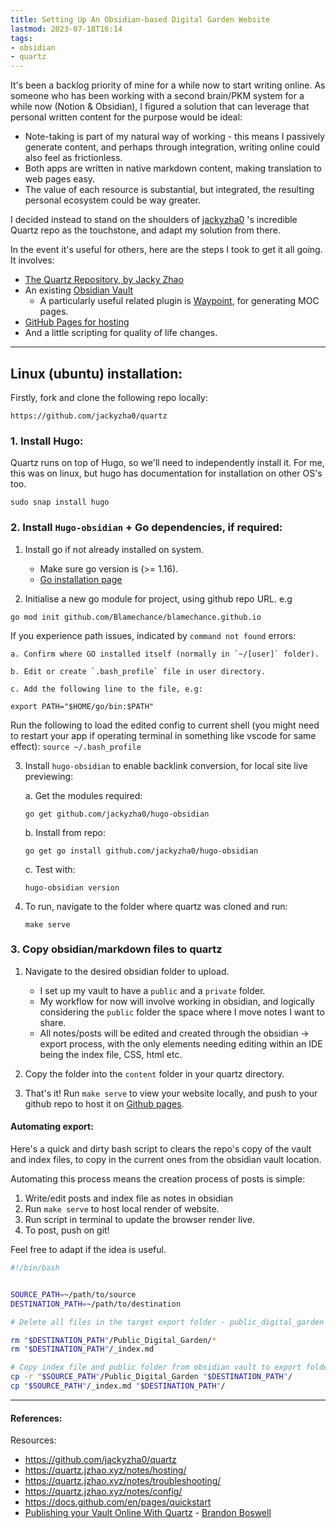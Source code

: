 ```yaml
---
title: Setting Up An Obsidian-based Digital Garden Website
lastmod: 2023-07-18T16:14
tags:
- obsidian
- quartz
---
```


It's been a backlog priority of mine for a while now to start writing online. 
As someone who has been working with a second brain/PKM system for a while now (Notion & Obsidian), I figured a solution that can leverage that personal written content for the purpose would be ideal: 

- Note-taking is part of my natural way of working - this means I passively generate content, and perhaps through integration, writing online could also feel as frictionless. 
- Both apps are written in native markdown content, making translation to web pages easy. 
- The value of each resource is substantial, but integrated, the resulting personal ecosystem could be way greater. 

I decided instead to stand on the shoulders of [jackyzha0](https://github.com/jackyzha0/quartz) 's incredible Quartz repo as the touchstone, and adapt my solution from there. 

In the event it's useful for others, here are the steps I took to get it all going. 
It involves: 
- [The Quartz Repository, by Jacky Zhao](https://github.com/jackyzha0/quartz)
- An existing [Obsidian Vault](https://obsidian.md/)
	- A particularly useful related plugin is [Waypoint](https://github.com/IdreesInc/Waypoint), for generating MOC pages. 
- [GitHub Pages for hosting](https://docs.github.com/en/pages/quickstart)
- And a little scripting for quality of life changes. 
---

## Linux (ubuntu) installation:

Firstly, fork and clone the following repo locally:

````
https://github.com/jackyzha0/quartz
````

### 1. Install Hugo:

Quartz runs on top of Hugo, so we'll need to independently install it. For me, this was on linux, but hugo has documentation for installation on other OS's too.

````
sudo snap install hugo
````

### 2. Install `Hugo-obsidian` + Go dependencies, if required:

1. Install go if not already installed on system.
   
   * Make sure go version is (>= 1.16).
   * [Go installation page](https://gohugo.io/installation/)
2. Initialise a new go module for project, using github repo URL. e.g

````
go mod init github.com/Blamechance/blamechance.github.io
````

If you experience path issues, indicated by `command not found` errors:

	a. Confirm where GO installed itself (normally in `~/[user]` folder).
	
	b. Edit or create `.bash_profile` file in user directory.
	
	c. Add the following line to the file, e.g:

```
export PATH="$HOME/go/bin:$PATH"
```

Run the following to load the edited config to current shell (you might need to restart your app if operating terminal in something like vscode for same effect):
`source ~/.bash_profile`

3. Install `hugo-obsidian` to enable backlink conversion, for local site live previewing:

   a. Get the modules required:
   
   ````
   go get github.com/jackyzha0/hugo-obsidian
   ````
   
   b. Install from repo:
   
   ````
   go get go install github.com/jackyzha0/hugo-obsidian
   ````
   
   c. Test with:
   
   ````
   hugo-obsidian version
   ````

3. To run, navigate to the folder where quartz was cloned and run:
   
   ````
   make serve
   ````

### 3. Copy obsidian/markdown files to quartz

1. Navigate to the desired obsidian folder to upload.
   
   * I set up my vault to have a `public` and a `private` folder. 
   * My workflow for now will involve working in obsidian, and logically considering the `public` folder the space where I move notes I want to share. 
   * All notes/posts will be edited and created through the obsidian -> export process, with the only elements needing editing within an IDE being the index file, CSS, html etc. 
2. Copy the folder into the `content` folder in your quartz directory.

3. That's it! Run `make serve` to view your website locally, and push to your github repo to host it on [Github pages](https://docs.github.com/en/pages/quickstart).

#### Automating export:
Here's a quick and dirty bash script to clears the repo's copy of the vault and index files, to copy in the current ones from the obsidian vault location. 

Automating this process means the creation process of posts is simple:
1. Write/edit posts and index file as notes in obsidian
2. Run `make serve` to host local render of website. 
3. Run script in terminal to update the browser render live. 
4. To post, push on git! 

Feel free to adapt if the idea is useful.

```bash
#!/bin/bash


SOURCE_PATH=~/path/to/source
DESTINATION_PATH=~/path/to/destination

# Delete all files in the target export folder - public_digital_garden is the folder that i've placed all my obsidian notes in (both in my vault and the quartz folder). Adapt for your folder name. 

rm "$DESTINATION_PATH"/Public_Digital_Garden/*
rm "$DESTINATION_PATH"/_index.md

# Copy index file and public folder from obsidian vault to export folder for git pushing
cp -r "$SOURCE_PATH"/Public_Digital_Garden "$DESTINATION_PATH"/
cp "$SOURCE_PATH"/_index.md "$DESTINATION_PATH"/
```
---
#### References: 
Resources:
* https://github.com/jackyzha0/quartz
* https://quartz.jzhao.xyz/notes/hosting/
* https://quartz.jzhao.xyz/notes/troubleshooting/
* https://quartz.jzhao.xyz/notes/config/
* https://docs.github.com/en/pages/quickstart
* [Publishing your Vault Online With Quartz](https://brandonkboswell.com/blog/Publishing-your-Obsidian-Vault-Online-with-Quartz/) - [Brandon Boswell](https://brandonkboswell.com/blog/Publishing-your-Obsidian-Vault-Online-with-Quartz/)
